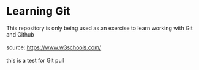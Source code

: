 # Learning Git
This repository is only being used as an exercise to learn working with Git and Github <br><br>
source: https://www.w3schools.com/ <br><br>
this is a test for Git pull
